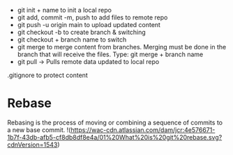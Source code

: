 * git init + name to init a local repo
* git add, commit -m, push to add files to remote repo
* git push -u origin main to upload updated content
* git checkout -b to create branch & switching
* git checkout + branch name to switch
* git merge to merge content from branches. Merging must be done in the branch that will receive the files. Type: git merge + branch name
* git pull -> Pulls remote data updated to local repo

.gitignore to protect content

# Rebase

Rebasing is the process of moving or combining a sequence of commits to a new base commit.
!(https://wac-cdn.atlassian.com/dam/jcr:4e576671-1b7f-43db-afb5-cf8db8df8e4a/01%20What%20is%20git%20rebase.svg?cdnVersion=1543)